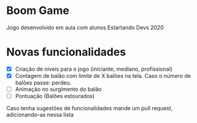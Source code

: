 # Boom Game
Jogo desenvolvido em aula com alunos Estartando Devs 2020

# Novas funcionalidades
- [x] Criação de niveis para o jogo (iniciante, mediano, profissional)
- [x] Contagem de balão com limite de X balões na tela. Caso o número de balões passe: perdeu.
- [ ] Animação no surgimento do balão
- [ ] Pontuação (Balões estourados)

Caso tenha sugestões de funcionalidades mande um pull request, adicionando-as nessa lista
